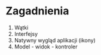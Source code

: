 # Zagadnienia
1. Wątki
2. Interfejsy
3. Natywny wygląd aplikacji (ikony)
4. Model - widok - kontroler
